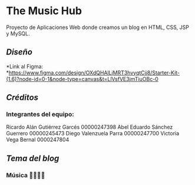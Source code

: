 # **The Music Hub**
Proyecto de Aplicaciones Web donde creamos un blog en HTML, CSS, JSP y MySQL.
## ***Diseño***
*Link al Figma: *https://www.figma.com/design/OXdQHAlLjMRT3hvyqtCjj8/Starter-Kit-(1.6)?node-id=0-1&node-type=canvas&t=LlVsfVE3jmTiuOBc-0

## ***Créditos***
### **Integrantes del equipo:**
Ricardo Alán Gutiérrez Garcés 00000247398
Abel Eduardo Sánchez Guerrero 00000245473
Diego Valenzuela Parra 00000247700
Victoria Vega Bernal 0000247804

## ***Tema del blog***
### **Música 🎵🎶🎵🎶**
